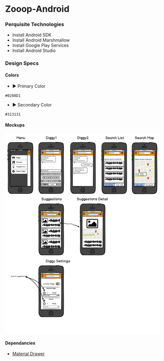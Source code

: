 # Zooop-Android

### Perquisite Technologies 
- Install Android SDK
- Install Android Marshmallow 
- Install Google Play Services 
- Install Android Studio  

### Design Specs
#### Colors
- ▶︎ Primary Color
```
#0288D1
```
- ▶︎ Secondary Color
```
#313131
```

#### Mockups
<img src="design_spec/zoop_app_workflow.png"/>

#### Dependancies
- <a href="http://mikepenz.github.io/MaterialDrawer/">Material Drawer</a>

